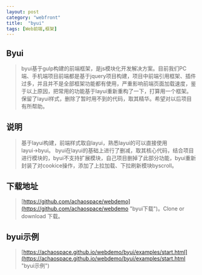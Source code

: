 ```yaml
---
layout: post
category: "webfront"
title:  "byui"
tags: [Web前端,框架]
---
```



## Byui
> byui基于gulp构建的前端框架，是js模块化开发解决方案。目前我们PC端、手机端项目前端都是基于jquery项目构建，项目中前端引用框架、插件过多，并且并不是全部框架功能都有使用，严重影响前端页面加载速度，鉴于以上原因，把常用的功能基于layui重新重构了一下，打算用一个框架。保留了layui样式，删除了暂时用不到的代码，取其精华。希望对以后项目有所帮助。

## 说明

> 基于layui构建，前端样式取自layui，熟悉layui的可以直接使用layui→byui。
byui在layui的基础上进行了删减，取其核心代码，结合项目进行模块的，byui不支持扩展模块，自己项目删掉了此部分功能，byui重新封装了对cookice操作，添加了上拉加载、下拉刷新模块byscroll。

## 下载地址
> [https://github.com/achaospace/webdemo](https://github.com/achaospace/webdemo "byui下载")。Clone or download 下载。

## byui示例
> [https://achaospace.github.io/webdemo/byui/examples/start.html](https://achaospace.github.io/webdemo/byui/examples/start.html "byui示例")
